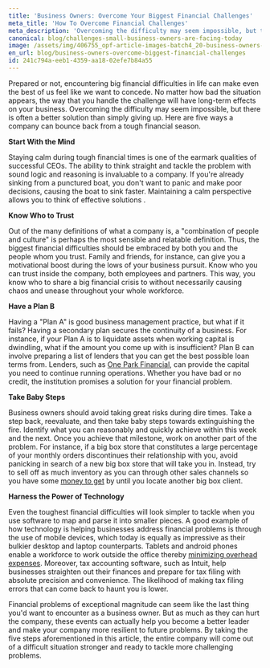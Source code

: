 ```yaml
---
title: 'Business Owners: Overcome Your Biggest Financial Challenges'
meta_title: 'How To Overcome Financial Challenges'
meta_description: 'Overcoming the difficulty may seem impossible, but there is often a better solution than simply giving up. Here are five ways a company can bounce back from a tough financial season.'
canonical: blog/challenges-small-business-owners-are-facing-today
image: /assets/img/406755_opf-article-images-batch4_20-business-owners--overcome-your-biggest-financial-challenges.png
en_url: blog/business-owners-overcome-biggest-financial-challenges
id: 241c794a-eeb1-4359-aa18-02efe7b84a55
---
```

<span style="font-weight: 400;">Prepared or not, encountering big financial difficulties in life can make even the best of us feel like we want to concede. No matter how bad the situation appears, the way that you handle the challenge will have long-term effects on your business. Overcoming the difficulty may seem impossible, but there is often a better solution than simply giving up. Here are five ways a company can bounce back from a tough financial season. </span>

<b>Start With the Mind </b>

<span style="font-weight: 400;">Staying calm during tough financial times is one of the earmark qualities of successful CEOs. The ability to think straight and tackle the problem with sound logic and reasoning is invaluable to a company. If you're already sinking from a punctured boat, you don't want to panic and make poor decisions, causing the boat to sink faster. Maintaining a calm perspective allows you to think of effective solutions</span><span style="font-weight: 400;"> . </span>

<b>Know Who to Trust</b>

<span style="font-weight: 400;">Out of the many definitions of what a company is, a "combination of people and culture" is perhaps the most sensible and relatable definition. Thus, the biggest financial difficulties should be embraced by both you and the people whom you trust. Family and friends, for instance, can give you a motivational boost during the lows of your business pursuit. Know who you can trust inside the company, both employees and partners. This way, you know who to share a big financial crisis to without necessarily causing chaos and unease throughout your whole workforce. </span>

<b>Have a Plan B</b>

<span style="font-weight: 400;">Having a "Plan A" is good business management practice, but what if it fails? Having a secondary plan secures the continuity of a business. For instance, if your Plan A is to liquidate assets when working capital is dwindling, what if the amount you come up with is insufficient? Plan B can involve preparing a list of lenders that you can get the best possible loan terms from. Lenders, such as [One Park Financial](https://www.oneparkfinancial.com/), can provide the capital you need to continue running operations. Whether you have bad or no credit, the institution promises a solution for your financial problem. </span>

<b>Take Baby Steps</b>

<span style="font-weight: 400;">Business owners should avoid taking great risks during dire times. Take a step back, reevaluate, and then take baby steps towards extinguishing the fire. Identify what you can reasonably and quickly achieve within this week and the next. Once you achieve that milestone, work on another part of the problem. For instance, if a big box store that constitutes a large percentage of your monthly orders discontinues their relationship with you, avoid panicking in search of a new big box store that will take you in. Instead, try to sell off as much inventory as you can through other sales channels so you have some [money to get](https://www.oneparkfinancial.com/pre-qualification) by until you locate another big box client. </span>

<b>Harness the Power of Technology</b>

<span style="font-weight: 400;">Even the toughest financial difficulties will look simpler to tackle when you use software to map and parse it into smaller pieces. A good example of how technology is helping businesses address financial problems is through the use of mobile devices, which today is equally as impressive as their bulkier desktop and laptop counterparts. Tablets and android phones enable a workforce to work outside the office thereby [minimizing overhead expenses](https://www.oneparkfinancial.com/blog/going-green-can-benefit-small-business). Moreover, tax accounting software, such as Intuit, help businesses straighten out their finances and prepare for tax filing with absolute precision and convenience. The likelihood of making tax filing errors that can come back to haunt you is lower. </span>

<span style="font-weight: 400;">Financial problems of exceptional magnitude can seem like the last thing you'd want to encounter as a business owner. But as much as they can hurt the company, these events can actually help you become a better leader and make your company more resilient to future problems. By taking the five steps aforementioned in this article, the entire company will come out of a difficult situation stronger and ready to tackle more challenging problems.</span>